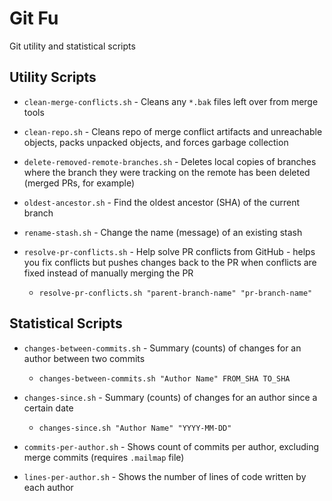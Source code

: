 # Git Fu
Git utility and statistical scripts

## Utility Scripts

- `clean-merge-conflicts.sh` - Cleans any `*.bak` files left over from merge tools

- `clean-repo.sh` - Cleans repo of merge conflict artifacts and unreachable objects, packs unpacked objects, and forces garbage collection

- `delete-removed-remote-branches.sh` - Deletes local copies of branches where the branch they were tracking on the remote has been deleted (merged PRs, for example)

- `oldest-ancestor.sh` - Find the oldest ancestor (SHA) of the current branch

- `rename-stash.sh` - Change the name (message) of an existing stash

- `resolve-pr-conflicts.sh` - Help solve PR conflicts from GitHub - helps you fix conflicts but pushes changes back to the PR when conflicts are fixed instead of manually merging the PR
  - `resolve-pr-conflicts.sh "parent-branch-name" "pr-branch-name"`

## Statistical Scripts

- `changes-between-commits.sh` - Summary (counts) of changes for an author between two commits
  - `changes-between-commits.sh "Author Name" FROM_SHA TO_SHA`

- `changes-since.sh` - Summary (counts) of changes for an author since a certain date
  - `changes-since.sh "Author Name" "YYYY-MM-DD"`

- `commits-per-author.sh` - Shows count of commits per author, excluding merge commits (requires `.mailmap` file)

- `lines-per-author.sh` - Shows the number of lines of code written by each author


